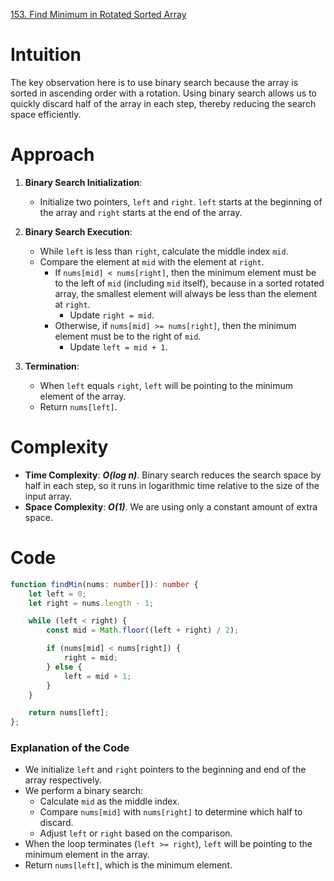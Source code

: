 [153. Find Minimum in Rotated Sorted Array](https://leetcode.com/problems/find-minimum-in-rotated-sorted-array/)

# Intuition

The key observation here is to use binary search because the array is sorted in ascending order with a rotation. Using binary search allows us to quickly discard half of the array in each step, thereby reducing the search space efficiently.

# Approach

1. **Binary Search Initialization**:
   - Initialize two pointers, `left` and `right`. `left` starts at the beginning of the array and `right` starts at the end of the array.
   
2. **Binary Search Execution**:
   - While `left` is less than `right`, calculate the middle index `mid`.
   - Compare the element at `mid` with the element at `right`.
     - If `nums[mid] < nums[right]`, then the minimum element must be to the left of `mid` (including `mid` itself), because in a sorted rotated array, the smallest element will always be less than the element at `right`.
       - Update `right = mid`.
     - Otherwise, if `nums[mid] >= nums[right]`, then the minimum element must be to the right of `mid`.
       - Update `left = mid + 1`.
   
3. **Termination**:
   - When `left` equals `right`, `left` will be pointing to the minimum element of the array.
   - Return `nums[left]`.

# Complexity

- **Time Complexity**: ***O(log n)***. Binary search reduces the search space by half in each step, so it runs in logarithmic time relative to the size of the input array.
- **Space Complexity**: ***O(1)***. We are using only a constant amount of extra space.

# Code
```typescript
function findMin(nums: number[]): number {
    let left = 0;
    let right = nums.length - 1;

    while (left < right) {
        const mid = Math.floor((left + right) / 2);

        if (nums[mid] < nums[right]) {
            right = mid;
        } else {
            left = mid + 1;
        }
    }

    return nums[left];
};

```

### Explanation of the Code

- We initialize `left` and `right` pointers to the beginning and end of the array respectively.
- We perform a binary search:
  - Calculate `mid` as the middle index.
  - Compare `nums[mid]` with `nums[right]` to determine which half to discard.
  - Adjust `left` or `right` based on the comparison.
- When the loop terminates (`left >= right`), `left` will be pointing to the minimum element in the array.
- Return `nums[left]`, which is the minimum element.